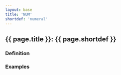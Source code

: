 ```yaml
---
layout: base
title: 'NUM'
shortdef: 'numeral'
---
```


## {{ page.title }}: {{ page.shortdef }}

### Definition

### Examples
